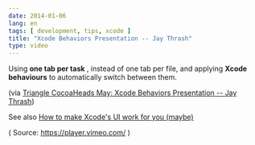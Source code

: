 ```yaml
---
date: 2014-01-06
lang: en
tags: [ development, tips, xcode ]
title: "Xcode Behaviors Presentation -- Jay Thrash"
type: video
---
```


Using **one tab per task** , instead of one tab per file, and applying **Xcode behaviours** to automatically switch between them.

(via [Triangle CocoaHeads May: Xcode Behaviors Presentation -- Jay Thrash](http://www.jaythrash.com/blog/2012/06/04/xcode-behaviors-presentation/))

See also [How to make Xcode's UI work for you (maybe)](http://brian-webster.tumblr.com/post/22060296528/how-to-make-xcode-4s-ui-work-for-you-maybe)

( Source: <https://player.vimeo.com/> )


